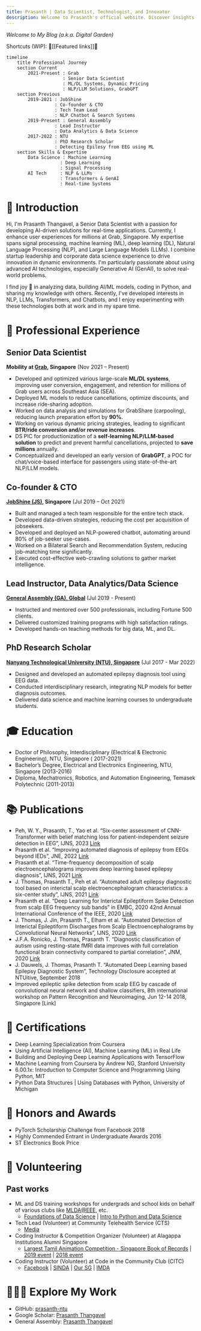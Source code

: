 ```yaml
---
title: Prasanth | Data Scientist, Technologist, and Innovator 
description: Welcome to Prasanth's official website. Discover insights on data science, AI, technology leadership, and personal projects that shape the future.
---
```

*Welcome to My Blog (a.k.a. Digital Garden)*

Shortcuts (WIP): 📍[[Featured links]]📍


```mermaid
timeline
    title Professional Journey
    section Current
        2021-Present : Grab
                     : Senior Data Scientist
                     : ML/DL Systems, Dynamic Pricing
                     : NLP/LLM Solutions, GrabGPT
    section Previous
        2019-2021 : JobShine
                  : Co-founder & CTO
                  : Tech Team Lead
                  : NLP Chatbot & Search Systems
        2019-Present : General Assembly
                  : Lead Instructor
                  : Data Analytics & Data Science
        2017-2022 : NTU
                  : PhD Research Scholar
                  : Detecting Epilesy from EEG using ML
    section Skills & Expertise
        Data Science : Machine Learning
                    : Deep Learning
                    : Signal Processing
        AI Tech     : NLP & LLMs
                    : Transformers & GenAI
                    : Real-time Systems
```
# 👋 Introduction
Hi, I'm Prasanth Thangavel, a Senior Data Scientist with a passion for developing AI-driven solutions for real-time applications. Currently, I enhance user experiences for millions at Grab, Singapore. My expertise spans signal processing, machine learning (ML), deep learning (DL), Natural Language Processing (NLP), and Large Language Models (LLMs). I combine startup leadership and corporate data science experience to drive innovation in dynamic environments. I'm particularly passionate about using advanced AI technologies, especially Generative AI (GenAI), to solve real-world problems.

I find joy 🤗 in analyzing data, building AI/ML models, coding in Python, and sharing my knowledge with others. Recently, I've developed interests in NLP, LLMs, Transformers, and Chatbots, and I enjoy experimenting with these technologies both at work and in my spare time.

# 💼 Professional Experience
## Senior Data Scientist
**Mobility at [Grab](https://grab.com/), Singapore** (Nov 2021 – Present)
- Developed and optimized various large-scale **ML/DL systems**, improving user conversion, engagement, and retention for millions of Grab users across Southeast Asia (SEA).
- Deployed ML models to reduce cancellations, optimize discounts, and increase ride-sharing adoption.
- Worked on data analysis and simulations for GrabShare (carpooling), reducing launch preparation effort by **90%**.
- Working on various dynamic pricing strategies, leading to significant **BTR/ride conversion and/or revenue increases**.
- DS PIC for productionization of a **self-learning NLP/LLM-based solution** to predict and prevent harmful cancellations, projected to **save millions** annually.
- Conceptualized and developed an early version of **GrabGPT**, a POC for chat/voice-based interface for passengers using state-of-the-art NLP/LLM models.


## Co-founder & CTO
**[JobShine (JS)](http://jobshine.sg/), Singapore** (Jul 2019 – Oct 2021)
- Built and managed a tech team responsible for the entire tech stack.
- Developed data-driven strategies, reducing the cost per acquisition of jobseekers.
- Developed and deployed an NLP-powered chatbot, automating around 80% of job-seeker use-cases.
- Worked on a Bilateral Search and Recommendation System, reducing job-matching time significantly.
- Executed cost-effective web-crawling solutions to gather market intelligence.

## Lead Instructor, Data Analytics/Data Science
**[General Assembly (GA), Global](https://generalassemb.ly/instructors/prasanth-thangavel/22086)** (Jul 2019 - Present)
- Instructed and mentored over 500 professionals, including Fortune 500 clients.
- Delivered customized training programs with high satisfaction ratings.
- Developed hands-on teaching methods for big data, ML, and DL.

## PhD Research Scholar
**[Nanyang Technological University (NTU), Singapore](https://www.ntu.edu.sg/)** (Jul 2017 - Mar 2022)
- Designed and developed an automated epilepsy diagnosis tool using EEG data.
- Conducted interdisciplinary research, integrating NLP models for better diagnosis outcomes.
- Delivered data science and machine learning courses to undergraduate students.

# 🎓 Education
- Doctor of Philosophy, Interdisciplinary (Electrical & Electronic Engineering), NTU, Singapore (
2017-2021)
- Bachelor’s Degree, Electrical and Electronics Engineering, NTU, Singapore (2013-2016)
- Diploma, Mechatronics, Robotics, and Automation Engineering, Temasek Polytechnic (2011-2013)

# 📚 Publications

- Peh, W. Y., Prasanth, T., Yao et al. “Six-center assessment of CNN-Transformer with belief matching loss for patient-independent seizure detection in EEG”, IJNS, 2023 [Link](https://www.worldscientific.com/doi/10.1142/S0129065723500120)
- Prasanth et al. “Improving automated diagnosis of epilepsy from EEGs beyond IEDs”, JNE, 2022 [Link](https://iopscience.iop.org/article/10.1088/1741-2552/ac9c93/meta)
- Prasanth et al. “Time-frequency decomposition of scalp electroencephalograms improves deep learning based epilepsy diagnosis”, IJNS, 2021 [Link](https://www.worldscientific.com/doi/abs/10.1142/S0129065721500325)
- J. Thomas, Prasanth T., Peh et al. “Automated adult epilepsy diagnostic tool based on interictal scalp electroencephalogram characteristics: a six-center study”, IJNS, 2021 [Link](https://pubmed.ncbi.nlm.nih.gov/33438530/)
- Prasanth et al. “Deep Learning for Interictal Epileptiform Spike Detection from scalp EEG frequency sub bands” in EMBC, 2020 42nd Annual International Conference of the IEEE, 2020 [Link](https://pubmed.ncbi.nlm.nih.gov/33018805/)
- J. Thomas, J. Jin, Prasanth T., Elham et al. “Automated Detection of Interictal Epileptiform Discharges from Scalp Electroencephalograms by Convolutional Neural Networks”, IJNS, 2020 [Link](https://www.worldscientific.com/doi/10.1142/S0129065720500306)
- J.F.A. Ronicko, J. Thomas, Prasanth T. “Diagnostic classification of autism using resting-state fMRI data improves with full correlation functional brain connectivity compared to partial correlation”, JNM, 2020 [Link](https://www.sciencedirect.com/science/article/abs/pii/S0165027020303071)
- J. Dauwels, J. Thomas, Prasanth T. “Automated Deep Learning based Epilepsy Diagnostic System”, Technology Disclosure accepted at NTUitive, September 2018
- Improved epileptic spike detection from scalp EEG by cascade of convolutional neural network and shallow classifiers, 8th international workshop on Pattern Recognition and Neuroimaging, Jun 12-14 2018, Singapore [Link]

# 📜 Certifications
- Deep Learning Specialization from Coursera
- Using Artificial Intelligence (AI), Machine Learning (ML) in Real Life
- Building and Deploying Deep Learning Applications with TensorFlow
- Machine Learning from Coursera by Andrew NG, Stanford University
- 6.00.1x: Introduction to Computer Science and Programming Using Python, MIT
- Python Data Structures | Using Databases with Python, University of Michigan

# 🏅 Honors and Awards
- PyTorch Scholarship Challenge from Facebook 2018
- Highly Commended Entrant in Undergraduate Awards 2016
- ST Electronics Book Price

# 🤝 Volunteering
## Past works
- ML and DS training workshops for undergrads and school kids on behalf of various clubs like [MLDA@EEE](https://www.ntu.edu.sg/eee/student-life/mlda), etc.
  - [Foundations of Data Science](https://github.com/prasanth-ntu/MLDA-Data-Science) | [Intro to Python and Data Science](https://github.com/prasanth-ntu/MLDA-Enthuse-V2) 
- Tech Lead (Volunteer) at Community Telehealth Service (CTS) 
  - [Media](https://blogs.ntu.edu.sg/communitytelehealthservice/about/media/)
- Coding Instructor & Competition Organizer (Volunteer) at Alagappa Institutions Alumni Singapore
  - [Largest Tamil Animation Competition - Singapore Book of Records](https://singaporerecords.com/largest-tamil-animation-competition/) | [2019 event](https://www.languagecouncils.sg/tamil/en/events-and-activities/our-events/2019-tlf---cheyaliyil-veeraradi) | [2018 event](https://www.languagecouncils.sg/tamil/en/events-and-activities/our-events/2018-tlf---chiththiram-pesuthadi)
- Coding Instructor (Volunteer) at Code in the Community Club (CITC)
  - [Facebook](https://www.facebook.com/codeinthecommunity/) | [SINDA](https://www.sinda.org.sg/children/citc/) | [Our SG](https://www.sg/stories/code-in-the-community) | [IMDA](https://www.imda.gov.sg/resources/press-releases-factsheets-and-speeches/press-releases/2020/google-and-imda-expand-support-for-code-in-the-community)

# 👨🏻‍💻 Explore My Work
- GitHub: [prasanth-ntu](https://github.com/prasanth-ntu)
- Google Scholar: [Prasanth Thangavel](https://scholar.google.com/citations?user=G3M4MCcAAAAJ&hl=en&oi=ao)
- General Assembly: [Prasanth Thangavel](https://generalassemb.ly/instructors/prasanth-thangavel/22086)
